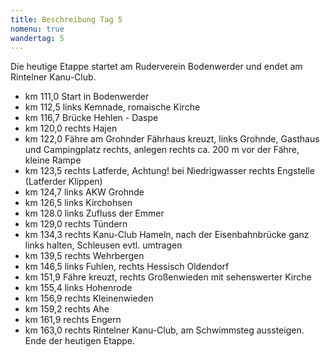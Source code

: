 ```yaml
---
title: Beschreibung Tag 5
nomenu: true
wandertag: 5
---
```


Die heutige Etappe startet am Ruderverein Bodenwerder und endet am Rintelner Kanu-Club.

- km 111,0 Start in Bodenwerder
-	km 112,5 links Kemnade, romaische Kirche
- km 116,7 Brücke Hehlen - Daspe
-	km 120,0 rechts Hajen
-	km 122,0 Fähre am Grohnder Fährhaus kreuzt, links Grohnde, Gasthaus und Campingplatz rechts, anlegen rechts ca. 200 m vor der Fähre, kleine Rampe
-	km 123,5 rechts Latferde, Achtung! bei Niedrigwasser rechts Engstelle (Latferder Klippen)
-	km 124,7 links AKW Grohnde
-	km 126,5 links Kirchohsen
-	km 128.0 links Zufluss der Emmer
-	km 129,0 rechts Tündern
-	km 134,3 rechts Kanu-Club Hameln, nach der Eisenbahnbrücke ganz links halten, Schleusen evtl. umtragen
-	km 139,5 rechts Wehrbergen
-	km 146,5 links Fuhlen, rechts Hessisch Oldendorf
-	km 151,9 Fähre kreuzt, rechts Großenwieden mit sehenswerter Kirche
-	km 155,4 links Hohenrode
-	km 156,9 rechts Kleinenwieden
-	km 159,2 rechts Ahe
-	km 161,9 rechts Engern
-	km 163,0 rechts Rintelner Kanu-Club, am Schwimmsteg aussteigen. Ende der heutigen Etappe.




